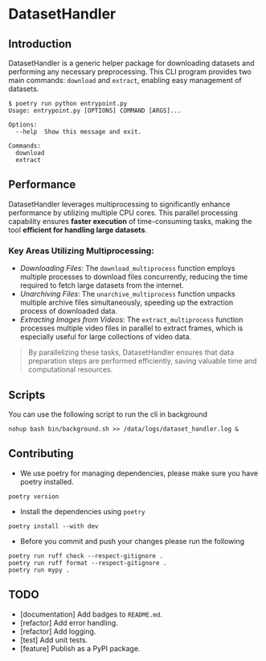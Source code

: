 # DatasetHandler

## Introduction

DatasetHandler is a generic helper package for downloading datasets and performing any necessary preprocessing.
This CLI program provides two main commands: `download` and `extract`, enabling easy management of datasets.

```shell
$ poetry run python entrypoint.py
Usage: entrypoint.py [OPTIONS] COMMAND [ARGS]...

Options:
  --help  Show this message and exit.

Commands:
  download
  extract
```

## Performance

DatasetHandler leverages multiprocessing to significantly enhance performance by utilizing multiple CPU cores.
This parallel processing capability ensures **faster execution** of time-consuming tasks, making the tool **efficient for handling large datasets**.

### Key Areas Utilizing Multiprocessing:

- _Downloading Files_: The `download_multiprocess` function employs multiple processes to download files concurrently, reducing the time required to fetch large datasets from the internet.
- _Unarchiving Files_: The `unarchive_multiprocess` function unpacks multiple archive files simultaneously, speeding up the extraction process of downloaded data.
- _Extracting Images from Videos_: The `extract_multiprocess` function processes multiple video files in parallel to extract frames, which is especially useful for large collections of video data.

> By parallelizing these tasks, DatasetHandler ensures that data preparation steps are performed efficiently, saving valuable time and computational resources.

## Scripts

You can use the following script to run the cli in background

```shell
nohup bash bin/background.sh >> /data/logs/dataset_handler.log &
```

## Contributing

- We use poetry for managing dependencies, please make sure you have poetry installed.

```shell
poetry version
```

- Install the dependencies using `poetry`

```shell
poetry install --with dev
```

- Before you commit and push your changes please run the following

```shell
poetry run ruff check --respect-gitignore .
poetry run ruff format --respect-gitignore .
poetry run mypy .

```

## TODO

- [documentation] Add badges to `README.md`.
- [refactor] Add error handling.
- [refactor] Add logging.
- [test] Add unit tests.
- [feature] Publish as a PyPI package.
